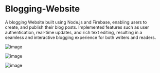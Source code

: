 # Blogging-Website
A blogging Website built using Node.js and Firebase, enabling users to create, and publish their blog posts. Implemented features such as user authentication, real-time updates, and rich text editing, resulting in a seamless and interactive blogging experience for both writers and readers.

![image](https://github.com/HariNarayanan03/Blogging-Website/assets/83228517/8e6cd5fe-975e-49c1-acc4-66acee1d5959)

![image](https://github.com/HariNarayanan03/Blogging-Website/assets/83228517/38054fb4-8691-42a5-88cd-7d65a038f2f8)

![image](https://github.com/HariNarayanan03/Blogging-Website/assets/83228517/7a5a9e83-fb4f-4af8-9985-377b6a1f290e)
